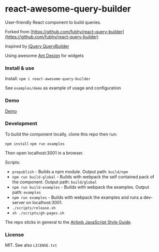# react-awesome-query-builder
User-friendly React component to build queries.

Forked from [https://github.com/fubhy/react-query-builder](https://github.com/fubhy/react-query-builder)

Inspired by [jQuery QueryBuilder](http://querybuilder.js.org/)

Using awesome [Ant Design](https://ant.design/) for widgets


### Install & use
Install: `npm i react-awesome-query-builder`

See `examples/demo` as example of usage and configuration


### Demo
[Demo](https://ukrbublik.github.io/react-awesome-query-builder)


### Development
To build the component locally, clone this repo then run:

`npm install`
`npm run examples`

Then open localhost:3001 in a browser.

Scripts:
- `prepublish` - Builds a npm module. Output path: `build/npm`
- `npm run build-global` - Builds with webpack the self contained pack of the component. Output path: `build/global`
- `npm run build-examples` - Builds with webpack the examples. Output path: `examples`
- `npm run examples` - Builds with webpack the examples and runs a dev-server on localhost:3001.
- `./scripts/release.sh`
- `sh ./scripts/gh-pages.sh`

The repo sticks in general to the [Airbnb JavaScript Style Guide](https://github.com/airbnb/javascript).


### License
MIT. See also `LICENSE.txt`

